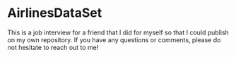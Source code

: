 # AirlinesDataSet

This is a job interview for a friend that I did for myself so that I could publish on my own repository. If you have any questions or comments, please do not hesitate to reach out to me!
